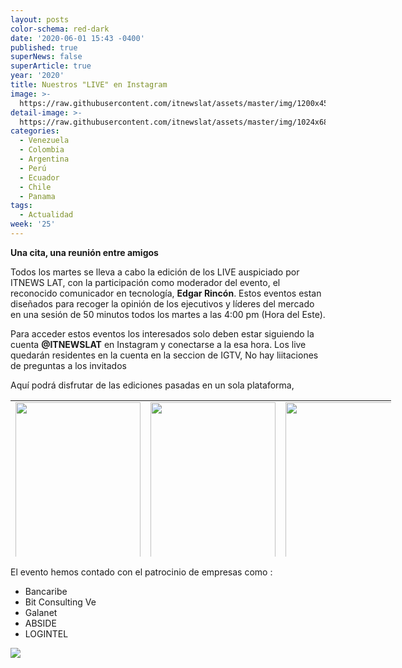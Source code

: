 ```yaml
---
layout: posts
color-schema: red-dark
date: '2020-06-01 15:43 -0400'
published: true
superNews: false
superArticle: true
year: '2020'
title: Nuestros "LIVE" en Instagram
image: >-
  https://raw.githubusercontent.com/itnewslat/assets/master/img/1200x450/Instagram-live.jpg
detail-image: >-
  https://raw.githubusercontent.com/itnewslat/assets/master/img/1024x680/Instagram-live-g.jpg
categories:
  - Venezuela
  - Colombia
  - Argentina
  - Perú
  - Ecuador
  - Chile
  - Panama
tags:
  - Actualidad
week: '25'
---
```

**Una cita, una reunión entre amigos**

Todos los martes se lleva a cabo la edición de los LIVE auspiciado por ITNEWS LAT, con la participación como moderador del evento, el reconocido comunicador en tecnología, **Edgar Rincón**. Estos eventos estan diseñados para recoger la opinión de los ejecutivos y líderes del mercado en una sesión de 50 minutos todos los martes a las 4:00 pm (Hora del Este).

Para acceder estos eventos los interesados solo deben estar siguiendo la cuenta **@ITNEWSLAT** en Instagram y conectarse a la esa hora. Los live quedarán residentes en la cuenta en la seccion de IGTV, No hay liitaciones de preguntas a los invitados

Aquí podrá disfrutar de las ediciones pasadas en un sola plataforma, 

<table style="height: 250px; width: 609px;" width="609">
<tbody>
<tr>
<td style="text-align: justify;"><a href="https://www.instagram.com/tv/CA8mMxxnNzR/?utm_source=ig_web_copy_link"><img class="aligncenter wp-image-68325 size-full" src="http://www.ciberespacio.com.ve/wp-content/uploads/2020/06/LIVE_MiguelLara-e1592507741574.jpg" alt="" width="200" height="250" /></a></td>
<td style="text-align: justify;"><a href="https://www.instagram.com/tv/CBOo1lynOPj/?utm_source=ig_web_copy_link"><img class="aligncenter wp-image-68324 size-full" src="http://www.ciberespacio.com.ve/wp-content/uploads/2020/06/Henkel-García-4_3-e1592507714843.jpg" alt="" width="200" height="250" /></a></td>
<td style="text-align: justify;"><a href="https://www.instagram.com/tv/CBgrRxOnsFN/?utm_source=ig_web_copy_link"><img class="aligncenter wp-image-68326 size-full" src="http://www.ciberespacio.com.ve/wp-content/uploads/2020/06/José-Luis-Gascón4_3-e1592508052745.jpg" alt="" width="200" height="250" /></a></td>
</tr>
<tr>
<td style="text-align: justify;"><a href="https://www.instagram.com/tv/CByrYa8HTP3/?utm_source=ig_web_copy_link"><img class="aligncenter wp-image-68329 size-full" src="http://www.ciberespacio.com.ve/wp-content/uploads/2020/06/Mariadela_Larrazabal_4_3-e1592571945107.jpg" alt="" width="200" height="250" /></a></td>
<td style="text-align: justify;"><a href="https://www.instagram.com/tv/CCEwrKJnpxL/?utm_source=ig_web_copy_link"><img class="aligncenter wp-image-68332 size-full" src="http://www.ciberespacio.com.ve/wp-content/uploads/2020/06/EduardoRG_HOY_4_3-e1593695885456.jpg" alt="" width="200" height="250" /></a></td>
<td style="text-align: justify;"><a href="https://www.instagram.com/tv/CCWu5Nwn9-8/?utm_source=ig_web_copy_link"><img class="aligncenter wp-image-68333 size-full" src="http://www.ciberespacio.com.ve/wp-content/uploads/2020/06/Sebastián-Jasminoy_4_3-e1593695932289.jpg" alt="" width="200" height="250" /></a></td>
</tr>
<tr>
<td style="text-align: justify;"><a href="https://www.instagram.com/tv/CCowgvdnCpH/?utm_source=ig_web_copy_link"><img class="aligncenter wp-image-68334 size-full" src="http://www.ciberespacio.com.ve/wp-content/uploads/2020/07/Luis-Lubeck_4_3-e1594724952207.jpg" alt="" width="200" height="250" /></a></td>
<td style="text-align: justify;"><a href="https://www.instagram.com/tv/CC6xiHkHRrm/?utm_source=ig_web_copy_link"><img class="aligncenter wp-image-68335 size-full" src="http://www.ciberespacio.com.ve/wp-content/uploads/2020/07/GERMANPACHECO_4_3-1-e1595443546558.jpg" alt="" width="200" height="250" /></a></td>
<td style="text-align: justify;"> <a href="https://www.instagram.com/tv/CDM0W1_HCF6/?utm_source=ig_web_copy_link"><img class="aligncenter wp-image-68337 size-full" src="http://www.ciberespacio.com.ve/wp-content/uploads/2020/07/Magdalena_hoy_4_3-e1596120401559.jpg" alt="" width="200" height="250" /></a></td>
</tr>
<tr>
<td style="text-align: justify;"><a href="https://www.instagram.com/tv/CDe2CwAneun/?utm_source=ig_web_copy_link"><img class="aligncenter wp-image-68341 size-full" src="http://www.ciberespacio.com.ve/wp-content/uploads/2020/07/RN_4-3-e1596396886973.jpg" alt="" width="200" height="250" /></a></td>
<td style="text-align: justify;"><a href="https://www.instagram.com/itnewslat/"><img class="aligncenter wp-image-68343 size-full" src="http://www.ciberespacio.com.ve/wp-content/uploads/2020/08/CarlosJ_43-e1597017075914.jpg" alt="" width="200" height="250" /></a></td>
<td style="text-align: justify;"><a href="https://www.instagram.com/tv/CEC4c0ynxpt/?utm_source=ig_web_copy_link"><img class="aligncenter wp-image-68345 size-full" src="http://www.ciberespacio.com.ve/wp-content/uploads/2020/08/MARIANO-O’KON43-e1597838334991.jpg" alt="" width="200" height="250" /></a></td>
</tr>
<tr>
<td style="text-align: justify;"><a href="https://www.instagram.com/tv/CEU46X9HOdt/?utm_source=ig_web_copy_link"><img class="aligncenter wp-image-68348 size-full" src="http://www.ciberespacio.com.ve/wp-content/uploads/2020/08/RicardoVilladiego43-e1598442712855.jpg" alt="RicardoVilladiego43" width="200" height="250" /></a></td>
<td style="text-align: justify;"><a href="https://www.instagram.com/tv/CEm7XGhHYjt/?utm_source=ig_web_copy_link"><img class="aligncenter wp-image-68350 size-full" src="http://www.ciberespacio.com.ve/wp-content/uploads/2020/08/José-F.-Otero43-e1599133057185.jpg" alt="José F. Otero43" width="200" height="250" /></a></td>
<td style="text-align: center;"> <a href="https://www.instagram.com/tv/CE48U92HnPG/?utm_source=ig_web_copy_link"><img class="aligncenter wp-image-68355 size-full" src="http://www.ciberespacio.com.ve/wp-content/uploads/2020/09/mireya43-e1599478239998.jpg" alt="mireya43" width="200" height="250" /></a></td>
</tr>
<tr>
<td style="text-align: justify;"><a href="https://www.instagram.com/tv/CFK9mjtn_s1/?utm_source=ig_web_copy_link"><img class="aligncenter wp-image-68361 size-full" src="http://www.ciberespacio.com.ve/wp-content/uploads/2020/09/Caro43-e1600084151266.jpg" alt="Caro43" width="200" height="250" /></a></td>
<td style="text-align: justify;"></td>
<td style="text-align: center;"></td>
</tr>
</tbody>
</table>

El evento hemos contado con el patrocinio de empresas como :

- Bancaribe
- Bit Consulting Ve
- Galanet
- ABSIDE
- LOGINTEL

<img src="https://tracker.metricool.com/c3po.jpg?hash=56f88a41e39ab42c063cc51676587a04"/>
